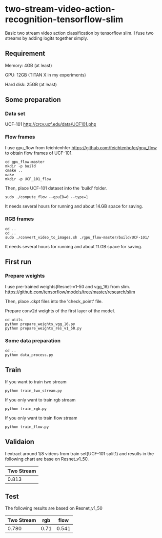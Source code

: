 # two-stream-video-action-recognition-tensorflow-slim
Basic two stream video action classification by tensorflow slim. I fuse two streams by adding logits together simply. 
## Requirement
Memory: 4GB (at least)

GPU: 12GB (TITAN X in my experiments)

Hard disk: 25GB (at least)
## Some preparation
### Data set
UCF-101 http://crcv.ucf.edu/data/UCF101.php
### Flow frames
I use gpu_flow from feichtenhfer https://github.com/feichtenhofer/gpu_flow to obtain flow frames of UCF-101.
```
cd gpu_flow-master
mkdir -p build
cmake ..
make
mkdir -p UCF_101_flow
```
Then, place UCF-101 dataset into the 'build' folder.
```
sudo ./compute_flow --gpuID=0 --type=1
```
It needs several hours for running and about 14.GB space for saving.
### RGB frames
```
cd ..
cd ..
sudo ./convert_video_to_images.sh ./gpu_flow-master/build/UCF-101/
```
It needs several hours for running and about 11.GB space for saving.
## First run
### Prepare weights
I use pre-trained weights(Resnet-v1-50 and vgg_16) from slim. https://github.com/tensorflow/models/tree/master/research/slim

Then, place .ckpt files into the 'check_point' file.

Prepare conv2d weights of the first layer of the model.
```
cd utils
python prepare_weights_vgg_16.py
python prepare_weights_res_v1_50.py
```
### Some data preparation
```
cd ..
python data_process.py
```
## Train
If you want to train two stream

```
python train_two_stream.py
```

If you only want to  train rgb stream

```
python train_rgb.py
```

If you only want to train flow stream

```
python train_flow.py
```

## Validaion
I extract around 1/8 videos from train set(UCF-101 split1) and results in the following chart are base on Resnet_v1_50.

|  Two Stream   |
| ------------- |
|     0.813     |
## Test
The following results are based on Resnet_v1_50

|  Two Stream   |      rgb      |      flow     |
| ------------- | ------------- | ------------- |
|     0.780     |      0.71     |      0.541    |
